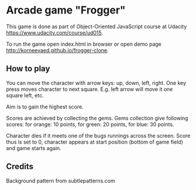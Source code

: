 Arcade game "Frogger"
=====================
This game is done as part of Object-Oriented JavaScript course at Udacity https://www.udacity.com/course/ud015.

To run the game open index.html in browser or open demo page http://korneevaed.github.io/frogger-clone.

How to play
-----------
You can move the character with arrow keys: up, down, left, right. One key press moves character to next square. E.g. left arrow will move it one square left, etc.

Aim is to gain the highest score.

Scores are achieved by collecting the gems. Gems collection give following scores:
for orange: 10 points,
for green: 20 points,
for blue: 30 points.

Character dies if it meets one of the bugs runnings across the screen. Score thus is set to 0, character appears at start position (bottom of game field) and game starts again.

Credits
-------
Background pattern from subtlepatterns.com
